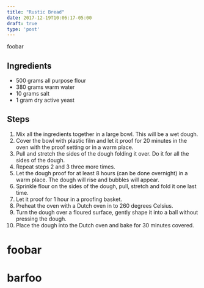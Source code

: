 ```yaml
---
title: "Rustic Bread"
date: 2017-12-19T10:06:17-05:00
draft: true
type: 'post'
---
```


foobar

## Ingredients

<ul>
  <li class="ingredient">
    <span class="amount">500</span>
    <span class="unit">grams</span>
    <span class="name">all purpose flour</span>
  </li>
  <li class="ingredient">
    <span class="amount">380</span>
    <span class="unit">grams</span>
    <span class="name">warm water</span>
  </li>
  <li class="ingredient">
    <span class="amount">10</span>
    <span class="unit">grams</span>
    <span class="name">salt</span>
  </li>
  <li class="ingredient">
    <span class="amount">1</span>
    <span class="unit">gram</span>
    <span class="name">dry active yeast</span>
  </li>
</ul>

## Steps

1. Mix all the ingredients together in a large bowl. This will be a wet dough.
2. Cover the bowl with plastic film and let it proof for 20 minutes in the oven
with the proof setting or in a warm place.
3. Pull and stretch the sides of the dough folding it over. Do it for all the
sides of the dough.
4. Repeat steps 2 and 3 three more times.
5. Let the dough proof for at least 8 hours (can be done overnight) in a warm place.
The dough will rise and bubbles will appear.
6. Sprinkle flour on the sides of the dough, pull, stretch and fold it one last time.
7. Let it proof for 1 hour in a proofing basket.
8. Preheat the oven with a Dutch oven in to 260 degrees Celsius.
9. Turn the dough over a floured surface, gently shape it into a ball without pressing
the dough.
10. Place the dough into the Dutch oven and bake for 30 minutes covered.



# foobar
# barfoo
